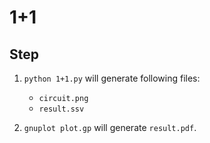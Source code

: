 # 1+1

<!-- ================================================================================ -->
<!-- ================================================================================ -->
## Step

1. `python 1+1.py` will generate following files:
   * `circuit.png`
   * `result.ssv`
   
2. `gnuplot plot.gp` will generate `result.pdf`.
